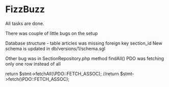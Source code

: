 FizzBuzz
========

All tasks are done.


There was couple of little bugs on the setup

Database structure - table articles was missing foreign key section_id
New schema is updated in db/versions/1/schema.sgl

Other bug was in SectionRepository.php
method findAll()
PDO was fetching only one row instead of all

return $stmt->fetchAll(\PDO::FETCH_ASSOC);
//return $stmt->fetch(\PDO::FETCH_ASSOC);

